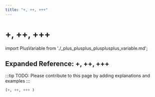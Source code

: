 ```yaml
---
title: "+, ++, +++"
---
```


# +, ++, +++

import PlusVariable from './_plus_plusplus_plusplusplus_variable.md';

<PlusVariable />

## Expanded Reference: +, ++, +++

:::tip
TODO: Please contribute to this page by adding explanations and examples
:::

```lisp
(+, ++, +++ )
```

